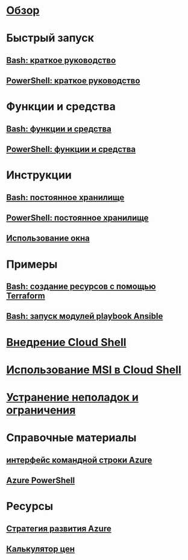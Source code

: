 # [Обзор](overview.md)

# Быстрый запуск
## [Bash: краткое руководство](quickstart.md)
## [PowerShell: краткое руководство](quickstart-powershell.md)

# Функции и средства
## [Bash: функции и средства](features.md)
## [PowerShell: функции и средства](features-powershell.md)

# Инструкции
## [Bash: постоянное хранилище](persisting-shell-storage.md)
## [PowerShell: постоянное хранилище](persisting-shell-storage-powershell.md)
## [Использование окна](using-the-shell-window.md)

# Примеры
## [Bash: создание ресурсов с помощью Terraform](example-terraform-bash.md)
## [Bash: запуск модулей playbook Ansible](../ansible/ansible-run-playbook-in-cloudshell.md)

# [Внедрение Cloud Shell](embed-cloud-shell.md)
# [Использование MSI в Cloud Shell](msi-authorization.md)

# [Устранение неполадок и ограничения](troubleshooting.md)

# Справочные материалы
## [интерфейс командной строки Azure](/cli/azure)
## [Azure PowerShell](/powershell/azure)

# Ресурсы
## [Стратегия развития Azure](https://azure.microsoft.com/roadmap/?category=monitoring-management)
## [Калькулятор цен](https://azure.microsoft.com/pricing/calculator/)
